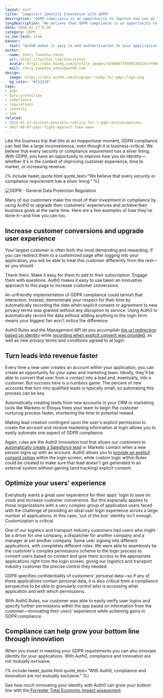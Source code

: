 ```yaml
---
layout: post
title: "Jumpstart Identity Innovation with GDPR"
description: "GDPR compliance is an opportunity to improve how you do Identity—whether it's improving customer experience, time to market or increasing revenue."
longdescription: "We believe that GDPR compliance is an opportunity to improve how you do Identity—whether it's in the context of improving customer experience, time to market or increasing revenue. See how some of our customers have made the most of their investment in compliance using Auth0."
date: 2018-01-17 8:30
category: GDPR
is_non-tech: true
banner:
  text: "Auth0 makes it easy to add authentication to your application."
author:     
  name: Story Tweedie-Yates
  url: https://twitter.com/StoryYates
  avatar: https://pbs.twimg.com/profile_images/939046779500216320/eYk0uf-3_400x400.jpg
  mail: story.tweedie-yates@auth0.com
design:
  image: https://cdn2.auth0.com/blog/get-ready-for-gdpr/logo.png
  bg_color: "#222228"
tags:
- gdpr
- data-protection
- compliance
- regulations
- identity
- iam
related:
- 2018-01-15-mission-possible-reality-for-7-gdpr-misconceptions
- 2017-08-07-gdpr-fight-against-fake-news
---
```

 
Like the business trip that hits at an inopportune moment, GDPR compliance can feel like a large inconvenience, even though it is business-critical. We believe that every security or compliance requirement has a silver lining. With GDPR, you have an opportunity to improve how you do Identity—whether it's in the context of improving customer experience, time to market, or increasing revenue.

{% include tweet_quote.html quote_text="We believe that every security or compliance requirement has a silver lining." %}

![GDPR - General Data Protection Regulation](https://cdn2.auth0.com/blog/get-ready-for-gdpr/gdpr-flag.png)

Many of our customers make the most of their investment in compliance by using Auth0 to upgrade their customers' experiences and achieve their business goals at the same time. Here are a few examples of how they've done it—and how you can too.

## Increase customer conversions and upgrade user experience 
 
Your largest customer is often both the most demanding and rewarding. If you can redirect them to a customized page after logging into your application, you will be able to treat this customer differently from the rest—as you should. 

Thank them. Make it easy for them to add to their subscription. Engage them with questions. Auth0 makes it easy to use taken an innovative approach to this page to increase customer conversions.

An unfriendly implementation of GDPR compliance could tarnish that interaction. Instead, demonstrate your respect for their time by automatically recording the date when explicit consent or agreement to new privacy terms was granted without any disruption to service. Using Auth0 to automatically record the data without adding anything to the login form means your biggest fan won't notice the difference.

Auth0 Rules and the Management API let you accomplish [the url redirection based on identity](https://auth0.com/docs/rules/current/redirect) while [recording when explicit consent was provided](https://auth0.com/docs/compliance/gdpr/features-aiding-compliance), as well as new privacy terms and conditions agreed to at login. 

## Turn leads into revenue faster
 
Every time a new user creates an account within your application, you can create an opportunity for your sales and marketing team. Ideally, they'll be able to convert that user from a contact into a lead and, eventually, into a customer. But success here is a numbers game. The percent of new accounts that turn into qualified leads is typically small, so automating this process can be key.

Automatically creating leads from new accounts in your CRM or marketing tools like Marketo or Eloqua frees your team to begin the customer nurturing process faster, shortening the time to potential reward.

Making lead creation contingent upon the user's explicit permission to create the account and receive marketing information at login allows you to easily automate one aspect of GDPR compliance.
 
Again, rules are the Auth0 innovation tool that allows our customers to [automatically create a Salesforce lead](https://github.com/auth0/rules/blob/master/rules/creates-lead-salesforce.md) or Marketo contact when a new person signs up with an account. Auth0 allows you to [provide an explicit consent option](https://auth0.com/docs/compliance/gdpr/features-aiding-compliance) within the login screen, while custom logic within Rules could be created to make sure that lead doesn't get generated in an external system without gaining (and tracking) explicit consent.
 
## Optimize your users' experience

Everybody wants a great user experience for their apps' login to save on costs and increase customer conversions. But this especially applies to those organizations with a very complex group of application users faced with the challenge of providing an ideal user login experience across a large number of applications. In this case, 'out of the box' identity isn't enough. Customization is critical.

One of our logistics and transport industry customers had users who might be a driver for one company, a dispatcher for another company and a manager at yet another company. Same user signing into different applications, with completely different roles. We were able to seamlessly tie the customer's complex permissions scheme to the login process to convert users based on context and give them access to the appropriate applications right from the login screen, giving our logistics and transport industry customer the precise control they needed.

GDPR specifies confidentiality of customers' personal data—so if any of these applications contain personal data, it is also critical from a compliance perspective to be able to granularly control who is accessing what application and with which permissions. 
 
With Auth0 Rules, our customer was able to easily verify user logins and specify further permissions within the app based on information from the customer—innovating their users' experience while achieving gains in GDPR compliance.

## Compliance can help grow your bottom line through innovation

When you invest in meeting your GDPR requirements you can also innovate identity for your applications. With Auth0, compliance and innovation are not mutually exclusive.

{% include tweet_quote.html quote_text="With Auth0, compliance and innovation are not mutually exclusive." %}
  
See how much innovating your identity with Auth0 can grow your bottom line with the[ Forrester Total Economic Impact assessment](https://resources.auth0.com/forrester-tei-research-case-study/).


